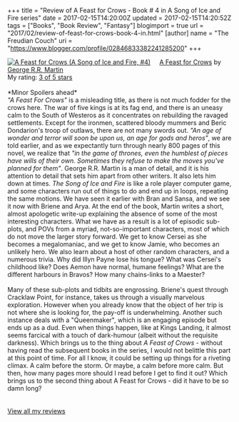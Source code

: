 +++
title = "Review of A Feast for Crows - Book # 4 in A Song of Ice and Fire series"
date = 2017-02-15T14:20:00Z
updated = 2017-02-15T14:20:52Z
tags = ["Books", "Book Review", "Fantasy"]
blogimport = true 
url = "2017/02/review-of-feast-for-crows-book-4-in.html"
[author]
	name = "The Freudian Couch"
	uri = "https://www.blogger.com/profile/02846833382241285200"
+++

<div dir="ltr" style="text-align: left;" trbidi="on">
<a href="https://www.goodreads.com/book/show/822991.A_Feast_for_Crows" style="float: left; padding-right: 20px;"><img alt="A Feast for Crows (A Song of Ice and Fire, #4)" border="0" src="https://images.gr-assets.com/books/1365704053m/822991.jpg" /></a><a href="https://www.goodreads.com/book/show/822991.A_Feast_for_Crows">A Feast for Crows</a> by <a href="https://www.goodreads.com/author/show/346732.George_R_R_Martin">George R.R. Martin</a><br />
My rating: <a href="https://www.goodreads.com/review/show/1901636423">3 of 5 stars</a><br /><br />
*Minor Spoilers ahead*<br /><i>"A Feast For Crows"</i> is a misleading title, as there is not much fodder for the crows here. The war of five kings is at its fag end, and there is an uneasy calm to the South of Westeros as it concentrates on rebuilding the ravaged settlements. Except for the ironmen, scattered bloody mummers and Beric Dondarion's troop of outlaws, there are not many swords out. <i>"An age of wonder and terror will soon be upon us, an age for gods and heros"</i>, we are told earlier, and as we expectantly turn through nearly 800 pages of this novel, we realize that <i>"in the game of thrones, even the humblest of pieces have wills of their own. Sometimes they refuse to make the moves you've planned for them"</i>. George R.R. Martin is a man of detail, and it is his attention to detail that sets him apart from other writers. It also lets him down at times. <i>The Song of Ice and Fire</i> is like a role player computer game, and some characters run out of things to do and end up in loops, repeating the same motions. We have seen it earlier with Bran and Sansa, and we see it now with Briene and Arya. At the end of the book, Martin writes a short, almost apologetic write-up explaining the absence of some of the most interesting characters. What we have as a result is a lot of episodic sub-plots, and POVs from a myriad, not-so-important characters, most of which do not move the larger story forward. We get to know Cersei as she becomes a megalomaniac, and we get to know Jamie, who becomes an unlikely hero. We also learn about a host of other random characters, and a numerous trivia. Why did Illyn Payne lose his tongue? What was Cersei's childhood like? Does Aemon have normal, humane feelings? What are the different harbours in Bravos? How many chains-links to a Maester?<br /><br />Many of these sub-plots and tidbits are engrossing. Briene's quest through Cracklaw Point, for instance, takes us through a visually marvelous exploration. However when you already know that the object of her trip is not where she is looking for, the pay-off is underwhelming. Another such instance deals with a "Queenmaker", which is an engaging episode but ends up as a dud. Even when things happen, like at Kings Landing, it almost seems farcical with a touch of dark-humour (albeit without the requisite darkness). Which brings us to the thing about <i>A Feast of Crows</i> - without having read the subsequent books in the series, I would not belittle this part at this point of time. For all I know, it could be setting up things for a riveting climax. A calm before the storm. Or maybe, a calm before more calm. But then, how many pages more should I read before I get to find it out? Which brings us to the second thing about A Feast for Crows - did it have to be so damn long?<br />
<br /><br />
<a href="https://www.goodreads.com/review/list/4391307-adarsh">View all my reviews</a><br />
<div>
<br /></div>
</div>

